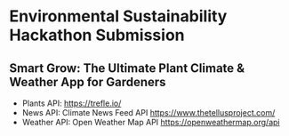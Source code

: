 # Environmental Sustainability Hackathon Submission

## Smart Grow: The Ultimate Plant Climate & Weather App for Gardeners

- Plants API: https://trefle.io/
- News API: Climate News Feed API https://www.thetellusproject.com/ 
- Weather API: Open Weather Map API https://openweathermap.org/api 

